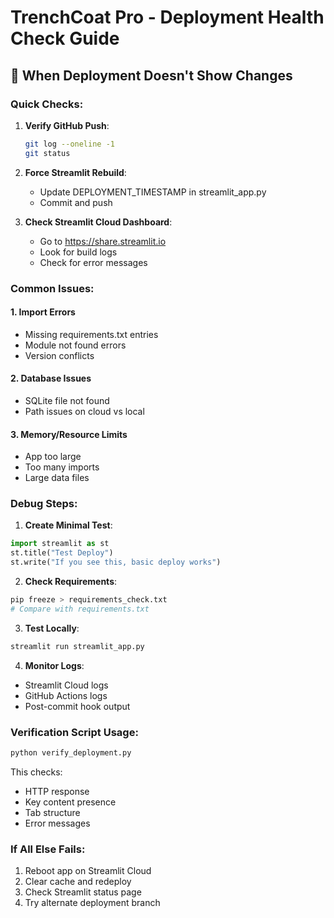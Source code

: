 # TrenchCoat Pro - Deployment Health Check Guide

## 🚨 When Deployment Doesn't Show Changes

### Quick Checks:
1. **Verify GitHub Push**:
   ```bash
   git log --oneline -1
   git status
   ```

2. **Force Streamlit Rebuild**:
   - Update DEPLOYMENT_TIMESTAMP in streamlit_app.py
   - Commit and push

3. **Check Streamlit Cloud Dashboard**:
   - Go to https://share.streamlit.io
   - Look for build logs
   - Check for error messages

### Common Issues:

#### 1. **Import Errors**
- Missing requirements.txt entries
- Module not found errors
- Version conflicts

#### 2. **Database Issues**
- SQLite file not found
- Path issues on cloud vs local

#### 3. **Memory/Resource Limits**
- App too large
- Too many imports
- Large data files

### Debug Steps:

1. **Create Minimal Test**:
```python
import streamlit as st
st.title("Test Deploy")
st.write("If you see this, basic deploy works")
```

2. **Check Requirements**:
```bash
pip freeze > requirements_check.txt
# Compare with requirements.txt
```

3. **Test Locally**:
```bash
streamlit run streamlit_app.py
```

4. **Monitor Logs**:
- Streamlit Cloud logs
- GitHub Actions logs
- Post-commit hook output

### Verification Script Usage:
```bash
python verify_deployment.py
```

This checks:
- HTTP response
- Key content presence
- Tab structure
- Error messages

### If All Else Fails:
1. Reboot app on Streamlit Cloud
2. Clear cache and redeploy
3. Check Streamlit status page
4. Try alternate deployment branch